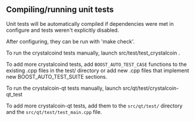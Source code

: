 Compiling/running unit tests
------------------------------------

Unit tests will be automatically compiled if dependencies were met in configure
and tests weren't explicitly disabled.

After configuring, they can be run with 'make check'.

To run the crystalcoind tests manually, launch src/test/test_crystalcoin .

To add more crystalcoind tests, add `BOOST_AUTO_TEST_CASE` functions to the existing
.cpp files in the test/ directory or add new .cpp files that
implement new BOOST_AUTO_TEST_SUITE sections.

To run the crystalcoin-qt tests manually, launch src/qt/test/crystalcoin-qt_test

To add more crystalcoin-qt tests, add them to the `src/qt/test/` directory and
the `src/qt/test/test_main.cpp` file.

